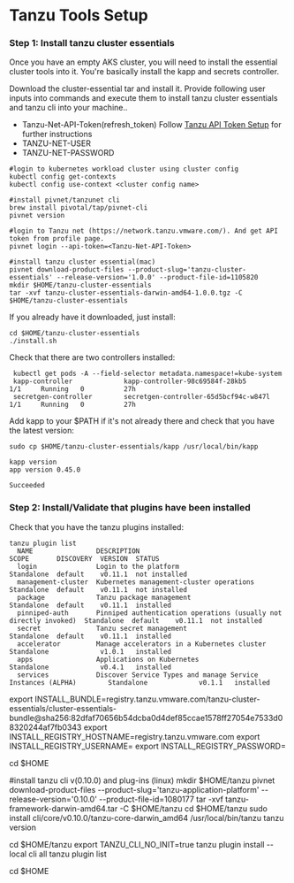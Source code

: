 # Tanzu Tools Setup

### Step 1: Install tanzu cluster essentials 

Once you have an empty AKS cluster, you will need to install the essential cluster tools into it. You're basically install the kapp and secrets controller.

Download the cluster-essential tar and install it. Provide following user inputs into commands and execute them to install tanzu cluster essentials and tanzu cli into your machine.. 

* Tanzu-Net-API-Token(refresh_token) Follow [Tanzu API Token Setup](https://tanzu.vmware.com/developer/guides/tanzu-network-gs/) for further instructions
* TANZU-NET-USER 
* TANZU-NET-PASSWORD

<!-- /* cSpell:disable */ -->
```
#login to kubernetes workload cluster using cluster config
kubectl config get-contexts
kubectl config use-context <cluster config name>

#install pivnet/tanzunet cli
brew install pivotal/tap/pivnet-cli
pivnet version

#login to Tanzu net (https://network.tanzu.vmware.com/). And get API token from profile page.
pivnet login --api-token=<Tanzu-Net-API-Token>

#install tanzu cluster essential(mac)
pivnet download-product-files --product-slug='tanzu-cluster-essentials' --release-version='1.0.0' --product-file-id=1105820
mkdir $HOME/tanzu-cluster-essentials
tar -xvf tanzu-cluster-essentials-darwin-amd64-1.0.0.tgz -C $HOME/tanzu-cluster-essentials
```

If you already have it downloaded, just install:
```
cd $HOME/tanzu-cluster-essentials
./install.sh
```


Check that there are two controllers installed:
```
 kubectl get pods -A --field-selector metadata.namespace!=kube-system
 kapp-controller             kapp-controller-98c69584f-28kb5                        1/1     Running   0          27h
 secretgen-controller        secretgen-controller-65d5bcf94c-w847l                  1/1     Running   0          27h
```

Add kapp to your $PATH if it's not already there and check that you have the latest version:
```
sudo cp $HOME/tanzu-cluster-essentials/kapp /usr/local/bin/kapp

kapp version
app version 0.45.0

Succeeded
```

### Step 2: Install/Validate that plugins have been installed

Check that you have the tanzu plugins installed:
```
tanzu plugin list              
  NAME                DESCRIPTION                                                        SCOPE       DISCOVERY  VERSION  STATUS         
  login               Login to the platform                                              Standalone  default    v0.11.1  not installed  
  management-cluster  Kubernetes management-cluster operations                           Standalone  default    v0.11.1  not installed  
  package             Tanzu package management                                           Standalone  default    v0.11.1  installed      
  pinniped-auth       Pinniped authentication operations (usually not directly invoked)  Standalone  default    v0.11.1  not installed  
  secret              Tanzu secret management                                            Standalone  default    v0.11.1  installed      
  accelerator         Manage accelerators in a Kubernetes cluster                        Standalone             v1.0.1   installed      
  apps                Applications on Kubernetes                                         Standalone             v0.4.1   installed      
  services            Discover Service Types and manage Service Instances (ALPHA)        Standalone             v0.1.1   installed   
```

export INSTALL_BUNDLE=registry.tanzu.vmware.com/tanzu-cluster-essentials/cluster-essentials-bundle@sha256:82dfaf70656b54dcba0d4def85ccae1578ff27054e7533d08320244af7fb0343
export INSTALL_REGISTRY_HOSTNAME=registry.tanzu.vmware.com
export INSTALL_REGISTRY_USERNAME=<TANZU-NET-USER>
export INSTALL_REGISTRY_PASSWORD=<TANZU-NET-PASSWORD>


cd $HOME

#install tanzu cli v(0.10.0) and plug-ins (linux)
mkdir $HOME/tanzu
pivnet download-product-files --product-slug='tanzu-application-platform' --release-version='0.10.0' --product-file-id=1080177
tar -xvf tanzu-framework-darwin-amd64.tar -C $HOME/tanzu
cd $HOME/tanzu
sudo install cli/core/v0.10.0/tanzu-core-darwin_amd64  /usr/local/bin/tanzu
tanzu version

cd $HOME/tanzu
export TANZU_CLI_NO_INIT=true
tanzu plugin install --local cli all
tanzu plugin list

cd $HOME
```



